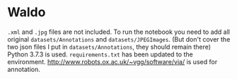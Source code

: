# Waldo

`.xml` and `.jpg` files are not included. To run the notebook you need to add all original `datasets/Annotations` and `datasets/JPEGImages`. (But don't cover the two json files I put in `datasets/Annotations`, they should remain there)
Python 3.7.3 is used. `requirements.txt` has been updated to the environment.
http://www.robots.ox.ac.uk/~vgg/software/via/ is used for annotation.

